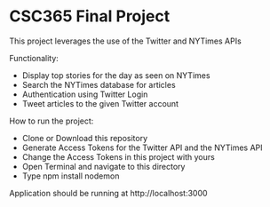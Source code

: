 # CSC365 Final Project

This project leverages the use of the Twitter and NYTimes APIs 

Functionality:

* Display top stories for the day as seen on NYTimes
* Search the NYTimes database for articles
* Authentication using Twitter Login
* Tweet articles to the given Twitter account

How to run the project:


* Clone or Download this repository
* Generate Access Tokens for the Twitter API and the NYTimes API
* Change the Access Tokens in this project with yours
* Open Terminal and navigate to this directory
* Type npm install
     nodemon
     
 Application should be running at http://localhost:3000



